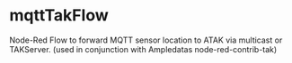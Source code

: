 # mqttTakFlow
Node-Red Flow to forward MQTT sensor location to ATAK via multicast or TAKServer. (used in conjunction with Ampledatas node-red-contrib-tak)

